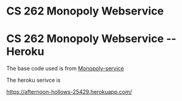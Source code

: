 # CS 262 Monopoly Webservice

# CS 262 Monopoly Webservice -- Heroku

The base code used is from [Monopoly-service](https://github.com/calvin-cs262-organization/monopoly-project)

The heroku serivce is 


 https://afternoon-hollows-25429.herokuapp.com/

